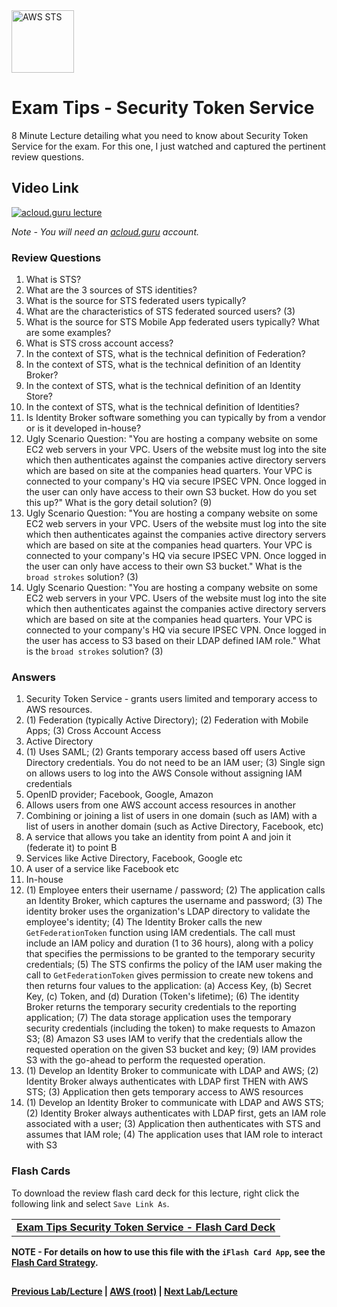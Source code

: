 <img src="https://i.imgur.com/ksNyYy8.png" height="100" title="AWS STS" />


Exam Tips - Security Token Service
======

8 Minute Lecture detailing what you need to know about Security Token Service for the exam. For this one, I just 
watched and captured the pertinent review questions.

  
## Video Link

[![acloud.guru lecture](https://i.imgur.com/P9B7kYk.png)](https://acloud.guru/course/aws-certified-solutions-architect-associate/learn/additional-exam-tips/f834534f-ec5e-ba45-0235-ca126222ef86/watch)

*Note - You will need an [acloud.guru](acloud.guru) account.*

   
### Review Questions

1.  What is STS?
2.  What are the 3 sources of STS identities?
3.  What is the source for STS federated users typically?
4.  What are the characteristics of STS federated sourced users? (3)
5.  What is the source for STS Mobile App federated users typically? What are some examples?
6.  What is STS cross account access?
7.  In the context of STS, what is the technical definition of Federation?
8.  In the context of STS, what is the technical definition of an Identity Broker?
9.  In the context of STS, what is the technical definition of an Identity Store?
10. In the context of STS, what is the technical definition of Identities?
11. Is Identity Broker software something you can typically by from a vendor or is it developed in-house?
12. Ugly Scenario Question: "You are hosting a company website on some EC2 web servers in your VPC. Users of the 
    website must log into the site which then authenticates against the companies active directory servers which
    are based on site at the companies head quarters. Your VPC is connected to your company's HQ via secure
    IPSEC VPN. Once logged in the user can only have access to their own S3 bucket. How do you set this up?" What
    is the gory detail solution? (9)
13. Ugly Scenario Question: "You are hosting a company website on some EC2 web servers in your VPC. Users of the 
    website must log into the site which then authenticates against the companies active directory servers which
    are based on site at the companies head quarters. Your VPC is connected to your company's HQ via secure
    IPSEC VPN. Once logged in the user can only have access to their own S3 bucket." What is the `broad strokes` 
    solution? (3)
14. Ugly Scenario Question: "You are hosting a company website on some EC2 web servers in your VPC. Users of the 
    website must log into the site which then authenticates against the companies active directory servers which
    are based on site at the companies head quarters. Your VPC is connected to your company's HQ via secure
    IPSEC VPN. Once logged in the user has access to S3 based on their LDAP defined IAM role." What is the `broad strokes` 
    solution? (3)
 
 
### Answers

1.  Security Token Service - grants users limited and temporary access to AWS resources.
2.  (1) Federation (typically Active Directory); (2) Federation with Mobile Apps; (3) Cross Account Access
3.  Active Directory
4.  (1) Uses SAML; (2) Grants temporary access based off users Active Directory credentials. You do not need to be an
    IAM user; (3) Single sign on allows users to log into the AWS Console without assigning IAM credentials
5.  OpenID provider; Facebook, Google, Amazon
6.  Allows users from one AWS account access resources in another
7.  Combining or joining a list of users in one domain (such as IAM) with a list of users in another domain (such
    as Active Directory, Facebook, etc)
8.  A service that allows you take an identity from point A and join it (federate it) to point B
9.  Services like Active Directory, Facebook, Google etc
10. A user of a service like Facebook etc
11. In-house
12. (1) Employee enters their username / password; (2) The application calls an Identity Broker, which captures the
    username and password; (3) The identity broker uses the organization's LDAP directory to validate the employee's
    identity; (4) The Identity Broker calls the new `GetFederationToken` function using IAM credentials. The call
    must include an IAM policy and duration (1 to 36 hours), along with a policy that specifies the permissions
    to be granted to the temporary security credentials; (5) The STS confirms the policy of the IAM user making the
    call to `GetFederationToken` gives permission to create new tokens and then returns four values to the 
    application: (a) Access Key, (b) Secret Key, (c) Token, and (d) Duration (Token's lifetime); (6) The identity
    Broker returns the temporary security credentials to the reporting application; (7) The data storage application
    uses the temporary security credentials (including the token) to make requests to Amazon S3; (8) Amazon
    S3 uses IAM to verify that the credentials allow the requested operation on the given S3 bucket and key; 
    (9) IAM provides S3 with the go-ahead to perform the requested operation.
13. (1) Develop an Identity Broker to communicate with LDAP and AWS; (2) Identity Broker always authenticates with
    LDAP first THEN with AWS STS; (3) Application then gets temporary access to AWS resources
14. (1) Develop an Identity Broker to communicate with LDAP and AWS STS; (2) Identity Broker always authenticates
    with LDAP first, gets an IAM role associated with a user; (3) Application then authenticates with STS and assumes
    that IAM role; (4) The application uses that IAM role to interact with S3

### Flash Cards
  
To download the review flash card deck for this lecture, right click the following link and select
`Save Link As`. 


<table>
 <tr>
 <td>
 <b><a href="exam-tips-security-token-service-flashcards.txt" download="exam-tips-security-token-service-flashcards.txt">Exam Tips Security Token Service - Flash Card Deck</a></b>
 </td>
 </tr>
 </table>  
 
  
**NOTE - For details on how to use this file with the `iFlash Card App`, see the [Flash Card Strategy](https://github.com/bradyhouse/house/blob/master/fiddles/aws/readme.adoc#flash-card-strategy).**  


## 

**[Previous Lab/Lecture](exam-tips-direct-connect.md) | [AWS (root)](../readme.adoc) | [Next Lab/Lecture](exam-tips-active-directory.md)**
